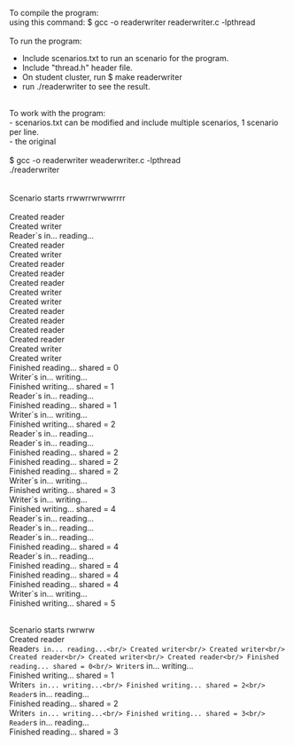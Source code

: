 To compile the program: <br/>
using this command:  $ gcc -o readerwriter  readerwriter.c  -lpthread <br/>
<br/>
To run the program: <br/>
- Include scenarios.txt to run an scenario for the program. <br/>
- Include "thread.h" header file. <br/>
- On student cluster, run $ make readerwriter <br/>
- run ./readerwriter to see the result. <br/>
<br/>
To work with the program:<br/>
- scenarios.txt can be modified and include multiple scenarios, 1 scenario per line.<br/>
- the original <br/>
<br/>
$ gcc     -o      readerwriter  weaderwriter.c  -lpthread <br/>
 ./readerwriter <br/>
<br/>
<br/>
Scenario starts rrwwrrwrwwrrrr<br/>
<br/>
Created reader <br/>
Created writer <br/>
Reader`s in... reading... <br/>
Created reader <br/>
Created writer <br/>
Created reader <br/>
Created reader <br/>
Created reader <br/>
Created writer <br/>
Created writer <br/>
Created reader<br/>
Created reader<br/>
Created reader<br/>
Created reader<br/>
Created writer<br/>
Created writer<br/>
Finished reading... shared = 0<br/>
Writer`s in... writing...<br/>
Finished writing... shared = 1<br/>
Reader`s in... reading...<br/>
Finished reading... shared = 1<br/>
Writer`s in... writing...<br/>
Finished writing... shared = 2<br/>
Reader`s in... reading...<br/>
Reader`s in... reading...<br/>
Finished reading... shared = 2<br/>
Finished reading... shared = 2<br/>
Finished reading... shared = 2<br/>
Writer`s in... writing...<br/>
Finished writing... shared = 3<br/>
Writer`s in... writing...<br/>
Finished writing... shared = 4<br/>
Reader`s in... reading...<br/>
Reader`s in... reading...<br/>
Reader`s in... reading...<br/>
Finished reading... shared = 4<br/>
Reader`s in... reading...<br/>
Finished reading... shared = 4 <br/>
Finished reading... shared = 4<br/>
Finished reading... shared = 4<br/>
Writer`s in... writing...<br/>
Finished writing... shared = 5<br/>
<br/>

Scenario starts rwrwrw <br/>
Created reader<br/>
Reader`s in... reading...<br/>
Created writer<br/>
Created writer<br/>
Created reader<br/>
Created writer<br/>
Created reader<br/>
Finished reading... shared = 0<br/>
Writer`s in... writing...<br/>
Finished writing... shared = 1<br/>
Writer`s in... writing...<br/>
Finished writing... shared = 2<br/>
Reader`s in... reading...<br/>
Finished reading... shared = 2<br/>
Writer`s in... writing...<br/>
Finished writing... shared = 3<br/>
Reader`s in... reading...<br/>
Finished reading... shared = 3<br/>
<br/>
